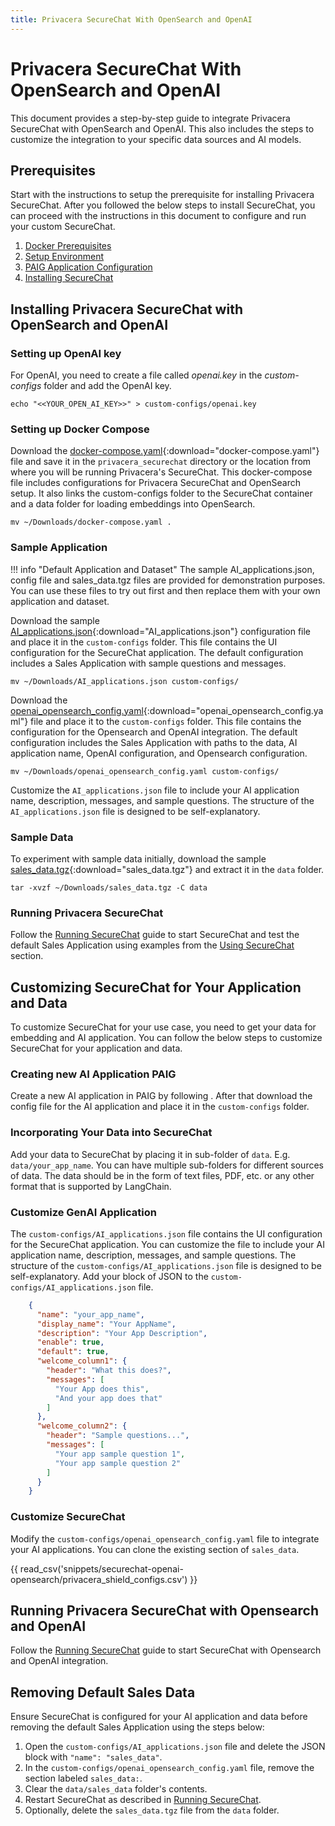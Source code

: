 ```yaml
---
title: Privacera SecureChat With OpenSearch and OpenAI
---
```

# Privacera SecureChat With OpenSearch and OpenAI

This document provides a step-by-step guide to integrate Privacera SecureChat with OpenSearch and OpenAI. This also 
includes the steps to customize the integration to your specific data sources and AI models.

## **Prerequisites**

Start with the instructions to setup the prerequisite for installing Privacera SecureChat. After you followed the below steps to install SecureChat, you can proceed
with the instructions in this document to configure and run your custom SecureChat.

1. [Docker Prerequisites](securechat.md#prerequisites)
2. [Setup Environment](securechat.md#setting-up-environment)
3. [PAIG Application Configuration](securechat.md#connecting-securechat-to-paig)
4. [Installing SecureChat](securechat.md#installing-securechat)

## **Installing Privacera SecureChat with OpenSearch and OpenAI**
<a id="openai-key"></a>

### **Setting up OpenAI key**
For OpenAI, you need to create a file called *openai.key* in the *custom-configs* folder and add the OpenAI key.

 ```shell
 echo "<<YOUR_OPEN_AI_KEY>>" > custom-configs/openai.key
 ```

### **Setting up Docker Compose**

Download the [docker-compose.yaml](snippets/securechat-openai-opensearch/docker-compose.yaml){:download="docker-compose.yaml"} file and save it in the `privacera_securechat`
directory or the location from where you will be running Privacera's SecureChat. This docker-compose file includes
configurations for Privacera SecureChat and OpenSearch setup. It also links the custom-configs folder to the SecureChat
container and a data folder for loading embeddings into OpenSearch.

```shell
mv ~/Downloads/docker-compose.yaml .
```

### **Sample Application**

!!! info "Default Application and Dataset"
    The sample AI_applications.json, config file and sales_data.tgz files are provided for demonstration purposes. 
    You can use these files to try out first and then replace them with your own application and dataset.

Download the sample [AI_applications.json](snippets/securechat-openai-opensearch/AI_applications.json){:download="AI_applications.json"} configuration file and place it in
the `custom-configs` folder. This file contains the UI configuration for the SecureChat application. The default
configuration includes a Sales Application with sample questions and messages.

```shell
mv ~/Downloads/AI_applications.json custom-configs/
```

Download the [openai_opensearch_config.yaml](snippets/securechat-openai-opensearch/openai_opensearch_config.yaml){:download="openai_opensearch_config.yaml"} file and place it to
the `custom-configs` folder. This file contains the configuration for the Opensearch and OpenAI integration. The
default configuration includes the Sales Application with paths to the data, AI application name, OpenAI configuration,
and Opensearch configuration.

```shell
mv ~/Downloads/openai_opensearch_config.yaml custom-configs/
```

Customize the `AI_applications.json` file to include your AI application name, description, messages, and sample questions. The structure of the `AI_applications.json` file is designed to be self-explanatory.

### **Sample Data**
To experiment with sample data initially, download the sample [sales_data.tgz](snippets/sales_data.tgz){:download="sales_data.tgz"} and extract it in the `data` folder.

```shell
tar -xvzf ~/Downloads/sales_data.tgz -C data
```

### **Running Privacera SecureChat**
Follow the [Running SecureChat](securechat.md#running-securechat) guide to start SecureChat and test the default Sales Application using examples
from the [Using SecureChat](securechat.html#using-securechat) section.

## **Customizing SecureChat for Your Application and Data**

To customize SecureChat for your use case, you need to get your data for embedding and AI application. You can follow
the below steps to customize SecureChat for your application and data.

### **Creating new AI Application PAIG**

Create a new AI application in PAIG by following <!-- md:go_to_paig /#/ai_applications:Go To PAIG -->. After that
download the config file for the AI application and place it in the `custom-configs` folder.

### **Incorporating Your Data into SecureChat**

Add your data to SecureChat by placing it in sub-folder of `data`. E.g. `data/your_app_name`. You can have multiple
sub-folders for different sources of data. The data should be in the form of text files, PDF, etc. or any other format
that is supported by LangChain.

### **Customize GenAI Application**

The `custom-configs/AI_applications.json` file contains the UI configuration for the SecureChat application. You can
customize the file to include your AI application name, description, messages, and sample questions. The structure of
the `custom-configs/AI_applications.json` file is designed to be self-explanatory. Add your block of JSON to
the `custom-configs/AI_applications.json` file.

```json
    {
      "name": "your_app_name",
      "display_name": "Your AppName",
      "description": "Your App Description",
      "enable": true,
      "default": true,
      "welcome_column1": {
        "header": "What this does?",
        "messages": [
          "Your App does this",
          "And your app does that"
        ]
      },
      "welcome_column2": {
        "header": "Sample questions...",
        "messages": [
          "Your app sample question 1",
          "Your app sample question 2"
        ]
      }
    }
```

### **Customize SecureChat**

Modify the `custom-configs/openai_opensearch_config.yaml` file to integrate your AI applications. You can clone
the existing section of `sales_data`.

{{ read_csv('snippets/securechat-openai-opensearch/privacera_shield_configs.csv') }}


## **Running Privacera SecureChat with Opensearch and OpenAI**

Follow the [Running SecureChat](securechat.md#running-securechat) guide to start SecureChat with Opensearch and OpenAI integration.

## **Removing Default Sales Data**

Ensure SecureChat is configured for your AI application and data before removing the default Sales Application using the steps below:

1. Open the `custom-configs/AI_applications.json` file and delete the JSON block with `"name": "sales_data"`.
2. In the `custom-configs/openai_opensearch_config.yaml` file, remove the section labeled `sales_data:`.
3. Clear the `data/sales_data` folder's contents.
4. Restart SecureChat as described in [Running SecureChat](securechat.md#running-securechat).
5. Optionally, delete the `sales_data.tgz` file from the `data` folder.
